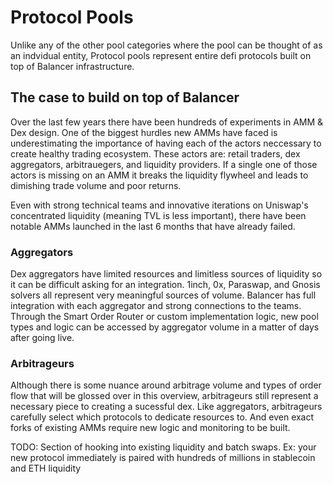 # Protocol Pools

Unlike any of the other pool categories where the pool can be thought of as an indvidual entity, Protocol pools represent entire defi protocols built on top of Balancer infrastructure.

## The case to build on top of Balancer

Over the last few years there have been hundreds of experiments in AMM & Dex design. One of the biggest hurdles new AMMs have faced is underestimating the importance of having each of the actors neccessary to create healthy trading ecosystem. These actors are: retail traders, dex aggregators, arbitrauegers, and liquidity providers. If a single one of those actors is missing on an AMM it breaks the liquidity flywheel and leads to dimishing trade volume and poor returns.

Even with strong technical teams and innovative iterations on Uniswap's concentrated liquidity (meaning TVL is less important), there have been notable AMMs launched in the last 6 months that have already failed.

### Aggregators

Dex aggregators have limited resources and limitless sources of liquidity so it can be difficult asking for an integration. 1inch, 0x, Paraswap, and Gnosis solvers all represent very meaningful sources of volume. Balancer has full integration with each aggregator and strong connections to the teams. Through the Smart Order Router or custom implementation logic, new pool types and logic can be accessed by aggregator volume in a matter of days after going live.

### Arbitrageurs

Although there is some nuance around arbitrage volume and types of order flow that will be glossed over in this overview, arbitrageurs still represent a necessary piece to creating a sucessful dex. Like aggregators, arbitrageurs carefully select which protocols to dedicate resources to. And even exact forks of existing AMMs require new logic and monitoring to be built.



TODO: Section of hooking into existing liquidity and batch swaps. Ex: your new protocol immediately is paired with hundreds of millions in stablecoin and ETH liquidity